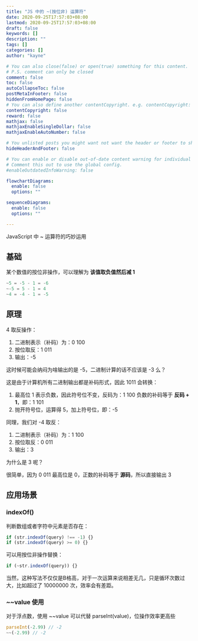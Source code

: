 ```yaml
---
title: "JS 中的 ~(按位非) 运算符"
date: 2020-09-25T17:57:03+08:00
lastmod: 2020-09-25T17:57:03+08:00
draft: false
keywords: []
description: ""
tags: []
categories: []
author: "kayne"

# You can also close(false) or open(true) something for this content.
# P.S. comment can only be closed
comment: false
toc: false
autoCollapseToc: false
postMetaInFooter: false
hiddenFromHomePage: false
# You can also define another contentCopyright. e.g. contentCopyright: "This is another copyright."
contentCopyright: false
reward: false
mathjax: false
mathjaxEnableSingleDollar: false
mathjaxEnableAutoNumber: false

# You unlisted posts you might want not want the header or footer to show
hideHeaderAndFooter: false

# You can enable or disable out-of-date content warning for individual post.
# Comment this out to use the global config.
#enableOutdatedInfoWarning: false

flowchartDiagrams:
  enable: false
  options: ""

sequenceDiagrams: 
  enable: false
  options: ""

---
```


JavaScript 中 ~ 运算符的巧妙运用

<!--more-->

## 基础

某个数值的按位非操作，可以理解为 <b>该值取负值然后减 1</b>

```js
~5 = -5 - 1 = -6
~-5 = 5 - 1 = 4
~4 = -4 - 1 = -5
```

## 原理

4 取反操作：

1. 二进制表示（补码）为：0 100
2. 按位取反：1 011
3. 输出：-5

这时候可能会纳闷为啥输出的是 -5，二进制计算的话不应该是 -3 么？

这是由于计算机所有二进制输出都是补码形式，因此 1011 会转换：

1. 最高位 1 表示负数，因此符号位不变，反码为：1 100 负数的补码等于 **反码 + 1**，即：1 101
2. 抛开符号位，运算得 5，加上符号位，即：-5

同理，我们对 -4 取反：

1. 二进制表示（补码）为：1 100
2. 按位取反：0 011
3. 输出：3

为什么是 3 呢？

很简单，因为 0 011 最高位是 0，正数的补码等于 **源码**，所以直接输出 3

## 应用场景

### indexOf()

判断数组或者字符中元素是否存在：

```js
if (str.indexOf(query) !== -1) {}
if (str.indexOf(query) >= 0) {}
```

可以用按位非操作替换：

```js
if (~str.indexOf(query)) {}
```

当然，这种写法不仅仅是B格高，对于一次运算来说相差无几，只是循环次数过大，比如超过了 10000000 次，效率会有差距。

### ~~value 使用

对于浮点数，使用 ~~value 可以代替 parseInt(value)，位操作效率更高些

```js
parseInt(-2.99) // -2
~~(-2.99) // -2
```